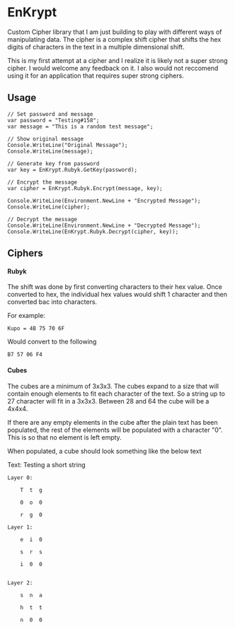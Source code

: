 # EnKrypt
Custom Cipher library that I am just building to play with different ways of manipulating data. 
The cipher is a complex shift cipher that shifts the hex digits of characters in the text in a multiple dimensional shift. 

This is my first attempt at a cipher and I realize it is likely not a super strong cipher. 
I would welcome any feedback on it. 
I also would not reccomend using it for an application that requires super strong ciphers. 

## Usage

    // Set password and message
    var password = "Testing#158";
    var message = "This is a random test message";

    // Show original message
    Console.WriteLine("Original Message");
    Console.WriteLine(message);

    // Generate key from password
    var key = EnKrypt.Rubyk.GetKey(password);

    // Encrypt the message
    var cipher = EnKrypt.Rubyk.Encrypt(message, key);

    Console.WriteLine(Environment.NewLine + "Encrypted Message");
    Console.WriteLine(cipher);

    // Decrypt the message
    Console.WriteLine(Environment.NewLine + "Decrypted Message");
    Console.WriteLine(EnKrypt.Rubyk.Decrypt(cipher, key));

## Ciphers

#### Rubyk

The shift was done by first converting characters to their hex value. Once converted to hex, the individual hex values would shift 1 character and then converted bac into characters.

For example:

    Kupo = 4B 75 70 6F

Would convert to the following

    B7 57 06 F4


#### Cubes

The cubes are a minimum of 3x3x3. The cubes expand to a size that will contain enough elements to fit each character of the text. So a string up to 27 character will fit in a 3x3x3. Between 28 and 64 the cube will be a 4x4x4.

If there are any empty elements in the cube after the plain text has been populated, the rest of the elements will be populated with a character "0". This is so that no element is left empty.

When populated, a cube should look something like the below text

Text: Testing a short string

    Layer 0:

        T  t  g

        0  o  0

        r  g  0

    Layer 1:

        e  i  0
        
        s  r  s
        
        i  0  0


    Layer 2:

        s  n  a
        
        h  t  t
        
        n  0  0


